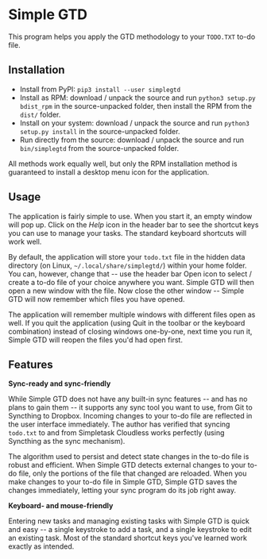 Simple GTD
============

This program helps you apply the GTD methodology to your `TODO.TXT` to-do file.

Installation
------------

* Install from PyPI: `pip3 install --user simplegtd`
* Install as RPM: download / unpack the source and run `python3 setup.py bdist_rpm` in the source-unpacked folder, then install the RPM from the `dist/` folder.
* Install on your system: download / unpack the source and run `python3 setup.py install` in the source-unpacked folder.
* Run directly from the source: download / unpack the source and run `bin/simplegtd` from the source-unpacked folder.

All methods work equally well, but only the RPM installation method is guaranteed to install a desktop menu icon for the application.

Usage
-----

The application is fairly simple to use.  When you start it, an empty window will pop up.  Click on the *Help* icon in the header bar to see the shortcut keys you can use to manage your tasks.  The standard keyboard shortcuts will work well.

By default, the application will store your `todo.txt` file in the hidden data directory (on Linux, `~/.local/share/simplegtd/`) within your home folder.  You can, however, change that -- use the header bar Open icon to select / create a to-do file of your choice anywhere you want.  Simple GTD will then open a new window with the file.  Now close the other window -- Simple GTD will now remember which files you have opened.

The application will remember multiple windows with different files open as well.  If you quit the application (using Quit in the toolbar or the keyboard combination) instead of closing windows one-by-one, next time you run it, Simple GTD will reopen the files you'd had open first.

Features
--------

**Sync-ready and sync-friendly**

While Simple GTD does not have any built-in sync features -- and has no plans to gain them -- it supports any sync tool you want to use, from Git to Syncthing to Dropbox.  Incoming changes to your to-do file are reflected in the user interface immediately.  The author has verified that syncing `todo.txt` to and from Simpletask Cloudless works perfectly (using Syncthing as the sync mechanism).

The algorithm used to persist and detect state changes in the to-do file is robust and efficient.  When Simple GTD detects external changes to your to-do file, only the portions of the file that changed are reloaded.  When you make changes to your to-do file in Simple GTD, Simple GTD saves the changes immediately, letting your sync program do its job right away.

**Keyboard- and mouse-friendly**

Entering new tasks and managing existing tasks with Simple GTD is quick and easy -- a single keystroke to add a task, and a single keystroke to edit an existing task.  Most of the standard shortcut keys you've learned work exactly as intended.
